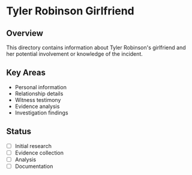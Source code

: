 # Tyler Robinson Girlfriend

## Overview
This directory contains information about Tyler Robinson's girlfriend and her potential involvement or knowledge of the incident.

## Key Areas
- Personal information
- Relationship details
- Witness testimony
- Evidence analysis
- Investigation findings

## Status
- [ ] Initial research
- [ ] Evidence collection
- [ ] Analysis
- [ ] Documentation
